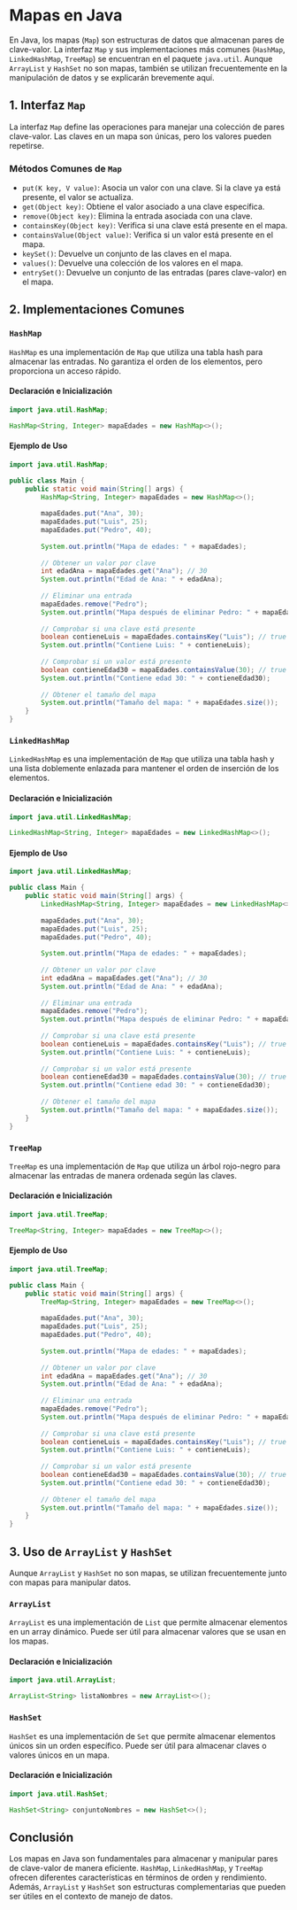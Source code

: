# Mapas en Java

En Java, los mapas (`Map`) son estructuras de datos que almacenan pares de clave-valor. La interfaz `Map` y sus implementaciones más comunes (`HashMap`, `LinkedHashMap`, `TreeMap`) se encuentran en el paquete `java.util`. Aunque `ArrayList` y `HashSet` no son mapas, también se utilizan frecuentemente en la manipulación de datos y se explicarán brevemente aquí.

## 1. Interfaz `Map`

La interfaz `Map` define las operaciones para manejar una colección de pares clave-valor. Las claves en un mapa son únicas, pero los valores pueden repetirse.

### Métodos Comunes de `Map`

- `put(K key, V value)`: Asocia un valor con una clave. Si la clave ya está presente, el valor se actualiza.
- `get(Object key)`: Obtiene el valor asociado a una clave específica.
- `remove(Object key)`: Elimina la entrada asociada con una clave.
- `containsKey(Object key)`: Verifica si una clave está presente en el mapa.
- `containsValue(Object value)`: Verifica si un valor está presente en el mapa.
- `keySet()`: Devuelve un conjunto de las claves en el mapa.
- `values()`: Devuelve una colección de los valores en el mapa.
- `entrySet()`: Devuelve un conjunto de las entradas (pares clave-valor) en el mapa.

## 2. Implementaciones Comunes

### `HashMap`

`HashMap` es una implementación de `Map` que utiliza una tabla hash para almacenar las entradas. No garantiza el orden de los elementos, pero proporciona un acceso rápido.

#### Declaración e Inicialización

```java
import java.util.HashMap;

HashMap<String, Integer> mapaEdades = new HashMap<>();
```

#### Ejemplo de Uso

```java
import java.util.HashMap;

public class Main {
    public static void main(String[] args) {
        HashMap<String, Integer> mapaEdades = new HashMap<>();
        
        mapaEdades.put("Ana", 30);
        mapaEdades.put("Luis", 25);
        mapaEdades.put("Pedro", 40);
        
        System.out.println("Mapa de edades: " + mapaEdades);
        
        // Obtener un valor por clave
        int edadAna = mapaEdades.get("Ana"); // 30
        System.out.println("Edad de Ana: " + edadAna);
        
        // Eliminar una entrada
        mapaEdades.remove("Pedro");
        System.out.println("Mapa después de eliminar Pedro: " + mapaEdades);
        
        // Comprobar si una clave está presente
        boolean contieneLuis = mapaEdades.containsKey("Luis"); // true
        System.out.println("Contiene Luis: " + contieneLuis);
        
        // Comprobar si un valor está presente
        boolean contieneEdad30 = mapaEdades.containsValue(30); // true
        System.out.println("Contiene edad 30: " + contieneEdad30);
        
        // Obtener el tamaño del mapa
        System.out.println("Tamaño del mapa: " + mapaEdades.size());
    }
}
```

### `LinkedHashMap`

`LinkedHashMap` es una implementación de `Map` que utiliza una tabla hash y una lista doblemente enlazada para mantener el orden de inserción de los elementos.

#### Declaración e Inicialización

```java
import java.util.LinkedHashMap;

LinkedHashMap<String, Integer> mapaEdades = new LinkedHashMap<>();
```

#### Ejemplo de Uso

```java
import java.util.LinkedHashMap;

public class Main {
    public static void main(String[] args) {
        LinkedHashMap<String, Integer> mapaEdades = new LinkedHashMap<>();
        
        mapaEdades.put("Ana", 30);
        mapaEdades.put("Luis", 25);
        mapaEdades.put("Pedro", 40);
        
        System.out.println("Mapa de edades: " + mapaEdades);
        
        // Obtener un valor por clave
        int edadAna = mapaEdades.get("Ana"); // 30
        System.out.println("Edad de Ana: " + edadAna);
        
        // Eliminar una entrada
        mapaEdades.remove("Pedro");
        System.out.println("Mapa después de eliminar Pedro: " + mapaEdades);
        
        // Comprobar si una clave está presente
        boolean contieneLuis = mapaEdades.containsKey("Luis"); // true
        System.out.println("Contiene Luis: " + contieneLuis);
        
        // Comprobar si un valor está presente
        boolean contieneEdad30 = mapaEdades.containsValue(30); // true
        System.out.println("Contiene edad 30: " + contieneEdad30);
        
        // Obtener el tamaño del mapa
        System.out.println("Tamaño del mapa: " + mapaEdades.size());
    }
}
```

### `TreeMap`

`TreeMap` es una implementación de `Map` que utiliza un árbol rojo-negro para almacenar las entradas de manera ordenada según las claves.

#### Declaración e Inicialización

```java
import java.util.TreeMap;

TreeMap<String, Integer> mapaEdades = new TreeMap<>();
```

#### Ejemplo de Uso

```java
import java.util.TreeMap;

public class Main {
    public static void main(String[] args) {
        TreeMap<String, Integer> mapaEdades = new TreeMap<>();
        
        mapaEdades.put("Ana", 30);
        mapaEdades.put("Luis", 25);
        mapaEdades.put("Pedro", 40);
        
        System.out.println("Mapa de edades: " + mapaEdades);
        
        // Obtener un valor por clave
        int edadAna = mapaEdades.get("Ana"); // 30
        System.out.println("Edad de Ana: " + edadAna);
        
        // Eliminar una entrada
        mapaEdades.remove("Pedro");
        System.out.println("Mapa después de eliminar Pedro: " + mapaEdades);
        
        // Comprobar si una clave está presente
        boolean contieneLuis = mapaEdades.containsKey("Luis"); // true
        System.out.println("Contiene Luis: " + contieneLuis);
        
        // Comprobar si un valor está presente
        boolean contieneEdad30 = mapaEdades.containsValue(30); // true
        System.out.println("Contiene edad 30: " + contieneEdad30);
        
        // Obtener el tamaño del mapa
        System.out.println("Tamaño del mapa: " + mapaEdades.size());
    }
}
```

## 3. Uso de `ArrayList` y `HashSet`

Aunque `ArrayList` y `HashSet` no son mapas, se utilizan frecuentemente junto con mapas para manipular datos.

### `ArrayList`

`ArrayList` es una implementación de `List` que permite almacenar elementos en un array dinámico. Puede ser útil para almacenar valores que se usan en los mapas.

#### Declaración e Inicialización

```java
import java.util.ArrayList;

ArrayList<String> listaNombres = new ArrayList<>();
```

### `HashSet`

`HashSet` es una implementación de `Set` que permite almacenar elementos únicos sin un orden específico. Puede ser útil para almacenar claves o valores únicos en un mapa.

#### Declaración e Inicialización

```java
import java.util.HashSet;

HashSet<String> conjuntoNombres = new HashSet<>();
```

## Conclusión

Los mapas en Java son fundamentales para almacenar y manipular pares de clave-valor de manera eficiente. `HashMap`, `LinkedHashMap`, y `TreeMap` ofrecen diferentes características en términos de orden y rendimiento. Además, `ArrayList` y `HashSet` son estructuras complementarias que pueden ser útiles en el contexto de manejo de datos.
